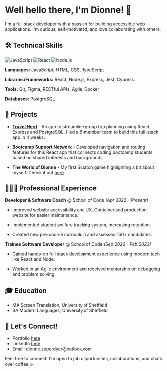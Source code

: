 # Well hello there, I'm Dionne! 👋

I'm a full stack developer with a passion for building accessible web applications. I'm curious, self-motivated, and love collaborating with others.

## 🛠 Technical Skills

![JavaScript](https://img.shields.io/badge/JavaScript-F7DF1E?style=for-the-badge&logo=javascript&logoColor=black)
![React](https://img.shields.io/badge/React-20232A?style=for-the-badge&logo=react&logoColor=61DAFB)
![Node.js](https://img.shields.io/badge/Node.js-43853D?style=for-the-badge&logo=node.js&logoColor=white)

**Languages:** JavaScript, HTML, CSS, TypeScript 

**Libraries/Frameworks:** React, Node.js, Express, Jest, Cypress

**Tools:** Git, Figma, RESTful APIs, Agile, Docker

**Databases:** PostgreSQL

## 🚀 Projects

- [**Travel Herd**](https://travelherd.netlify.app/) - An app to streamline group trip planning using React, Express and PostgreSQL. I led a 6-member team to build this full-stack app in 4 weeks.

- **Bootcamp Support Network** - Developed navigation and routing features for this React app that connects coding bootcamp students based on shared interests and backgrounds.

- **The World of Dionne** - My first Scratch game highlighting a bit about myself. Check it out [here](https://scratch.mit.edu/projects/705515296/).

## 👩🏻‍💻 Professional Experience  

**Developer & Software Coach** @ School of Code _(Apr 2022 - Present)_

- Improved website accessibility and UX. Containerised production website for easier maintenance.

- Implemented student welfare tracking system, increasing retention. 

- Created new pre-course curriculum and assessed 150+ candidates.

**Trainee Software Developer** @ School of Code _(Sep 2022 - Feb 2023)_

- Gained hands-on full stack development experience using modern tech like React and Node.

- Worked in an Agile environment and received mentorship on debugging and problem solving.

## 🎓 Education

- MA Screen Translation, University of Sheffield
- BA Modern Languages, University of Sheffield 

## 🤝 Let's Connect!

- Portfolio [here](https://dionne.netlify.app)
- LinkedIn [here](https://linkedin.com/in/dionnesoperdyer)
- Email: dionne.soperdyer@outlook.com

Feel free to connect! I'm open to job opportunities, collaborations, and chats over coffee ☕
